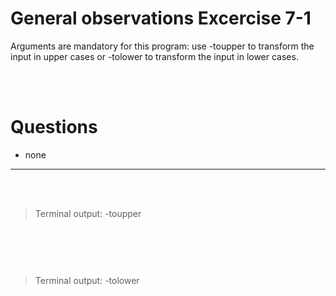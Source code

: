 # General observations Excercise 7-1

Arguments are mandatory for this program: use -toupper to transform the input in upper cases or -tolower to transform the input in lower cases.

<br> </br>

# Questions

- none

---

<br> </br>

> Terminal output: -toupper

```


```

<br> </br>

> Terminal output: -tolower

```


```
